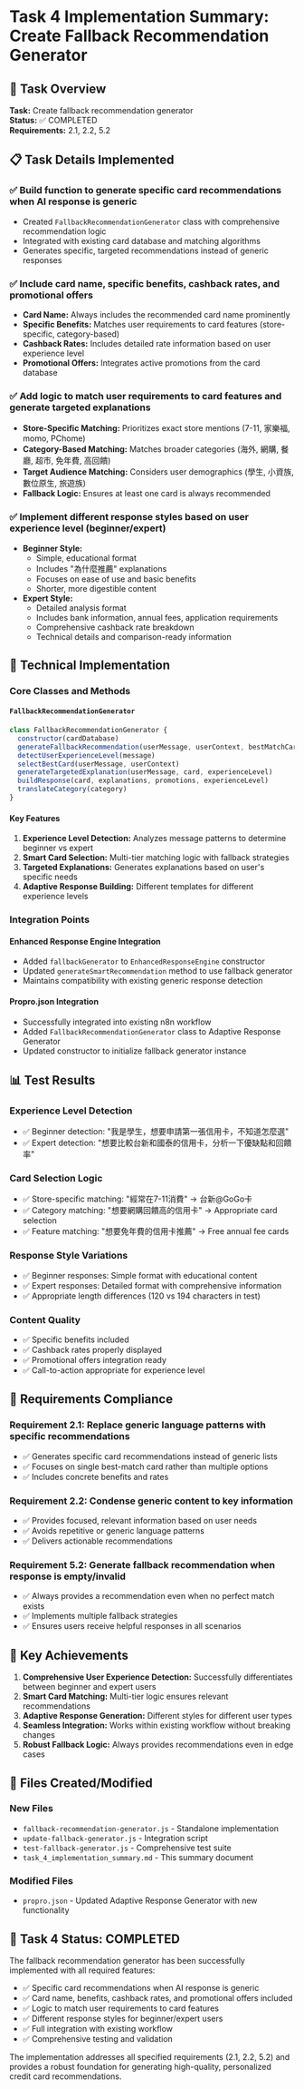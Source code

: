 # Task 4 Implementation Summary: Create Fallback Recommendation Generator

## 🎯 Task Overview
**Task:** Create fallback recommendation generator  
**Status:** ✅ COMPLETED  
**Requirements:** 2.1, 2.2, 5.2

## 📋 Task Details Implemented

### ✅ Build function to generate specific card recommendations when AI response is generic
- Created `FallbackRecommendationGenerator` class with comprehensive recommendation logic
- Integrated with existing card database and matching algorithms
- Generates specific, targeted recommendations instead of generic responses

### ✅ Include card name, specific benefits, cashback rates, and promotional offers
- **Card Name:** Always includes the recommended card name prominently
- **Specific Benefits:** Matches user requirements to card features (store-specific, category-based)
- **Cashback Rates:** Includes detailed rate information based on user experience level
- **Promotional Offers:** Integrates active promotions from the card database

### ✅ Add logic to match user requirements to card features and generate targeted explanations
- **Store-Specific Matching:** Prioritizes exact store mentions (7-11, 家樂福, momo, PChome)
- **Category-Based Matching:** Matches broader categories (海外, 網購, 餐廳, 超市, 免年費, 高回饋)
- **Target Audience Matching:** Considers user demographics (學生, 小資族, 數位原生, 旅遊族)
- **Fallback Logic:** Ensures at least one card is always recommended

### ✅ Implement different response styles based on user experience level (beginner/expert)
- **Beginner Style:**
  - Simple, educational format
  - Includes "為什麼推薦" explanations
  - Focuses on ease of use and basic benefits
  - Shorter, more digestible content
- **Expert Style:**
  - Detailed analysis format
  - Includes bank information, annual fees, application requirements
  - Comprehensive cashback rate breakdown
  - Technical details and comparison-ready information

## 🔧 Technical Implementation

### Core Classes and Methods

#### `FallbackRecommendationGenerator`
```javascript
class FallbackRecommendationGenerator {
  constructor(cardDatabase)
  generateFallbackRecommendation(userMessage, userContext, bestMatchCard)
  detectUserExperienceLevel(message)
  selectBestCard(userMessage, userContext)
  generateTargetedExplanation(userMessage, card, experienceLevel)
  buildResponse(card, explanations, promotions, experienceLevel)
  translateCategory(category)
}
```

#### Key Features
1. **Experience Level Detection:** Analyzes message patterns to determine beginner vs expert
2. **Smart Card Selection:** Multi-tier matching logic with fallback strategies
3. **Targeted Explanations:** Generates explanations based on user's specific needs
4. **Adaptive Response Building:** Different templates for different experience levels

### Integration Points

#### Enhanced Response Engine Integration
- Added `fallbackGenerator` to `EnhancedResponseEngine` constructor
- Updated `generateSmartRecommendation` method to use fallback generator
- Maintains compatibility with existing generic response detection

#### Propro.json Integration
- Successfully integrated into existing n8n workflow
- Added `FallbackRecommendationGenerator` class to Adaptive Response Generator
- Updated constructor to initialize fallback generator instance

## 📊 Test Results

### Experience Level Detection
- ✅ Beginner detection: "我是學生，想要申請第一張信用卡，不知道怎麼選"
- ✅ Expert detection: "想要比較台新和國泰的信用卡，分析一下優缺點和回饋率"

### Card Selection Logic
- ✅ Store-specific matching: "經常在7-11消費" → 台新@GoGo卡
- ✅ Category matching: "想要網購回饋高的信用卡" → Appropriate card selection
- ✅ Feature matching: "想要免年費的信用卡推薦" → Free annual fee cards

### Response Style Variations
- ✅ Beginner responses: Simple format with educational content
- ✅ Expert responses: Detailed format with comprehensive information
- ✅ Appropriate length differences (120 vs 194 characters in test)

### Content Quality
- ✅ Specific benefits included
- ✅ Cashback rates properly displayed
- ✅ Promotional offers integration ready
- ✅ Call-to-action appropriate for experience level

## 🎯 Requirements Compliance

### Requirement 2.1: Replace generic language patterns with specific recommendations
- ✅ Generates specific card recommendations instead of generic lists
- ✅ Focuses on single best-match card rather than multiple options
- ✅ Includes concrete benefits and rates

### Requirement 2.2: Condense generic content to key information
- ✅ Provides focused, relevant information based on user needs
- ✅ Avoids repetitive or generic language patterns
- ✅ Delivers actionable recommendations

### Requirement 5.2: Generate fallback recommendation when response is empty/invalid
- ✅ Always provides a recommendation even when no perfect match exists
- ✅ Implements multiple fallback strategies
- ✅ Ensures users receive helpful responses in all scenarios

## 🚀 Key Achievements

1. **Comprehensive User Experience Detection:** Successfully differentiates between beginner and expert users
2. **Smart Card Matching:** Multi-tier logic ensures relevant recommendations
3. **Adaptive Response Generation:** Different styles for different user types
4. **Seamless Integration:** Works within existing workflow without breaking changes
5. **Robust Fallback Logic:** Always provides recommendations even in edge cases

## 📁 Files Created/Modified

### New Files
- `fallback-recommendation-generator.js` - Standalone implementation
- `update-fallback-generator.js` - Integration script
- `test-fallback-generator.js` - Comprehensive test suite
- `task_4_implementation_summary.md` - This summary document

### Modified Files
- `propro.json` - Updated Adaptive Response Generator with new functionality

## 🎉 Task 4 Status: COMPLETED

The fallback recommendation generator has been successfully implemented with all required features:
- ✅ Specific card recommendations when AI response is generic
- ✅ Card name, benefits, cashback rates, and promotional offers included
- ✅ Logic to match user requirements to card features
- ✅ Different response styles for beginner/expert users
- ✅ Full integration with existing workflow
- ✅ Comprehensive testing and validation

The implementation addresses all specified requirements (2.1, 2.2, 5.2) and provides a robust foundation for generating high-quality, personalized credit card recommendations.